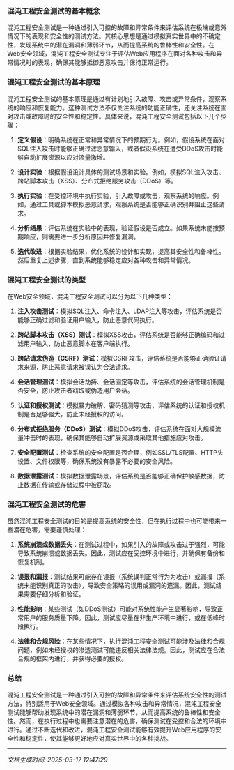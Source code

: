 ### 混沌工程安全测试的基本概念

混沌工程安全测试是一种通过引入可控的故障和异常条件来评估系统在极端或意外情况下的表现和安全性的测试方法。其核心思想是通过模拟真实世界中的不确定性，发现系统中的潜在漏洞和薄弱环节，从而提高系统的鲁棒性和安全性。在Web安全领域，混沌工程安全测试专注于评估Web应用程序在面对各种攻击和异常情况时的表现，确保其能够抵御恶意攻击并保持正常运行。

### 混沌工程安全测试的基本原理

混沌工程安全测试的基本原理是通过有计划地引入故障、攻击或异常条件，观察系统的响应和恢复能力。这种测试方法不仅关注系统的功能正确性，还关注系统在面对攻击或故障时的安全性和稳定性。具体来说，混沌工程安全测试包括以下几个步骤：

1. **定义假设**：明确系统在正常和异常情况下的预期行为。例如，假设系统在面对SQL注入攻击时能够正确过滤恶意输入，或者假设系统在遭受DDoS攻击时能够自动扩展资源以应对流量激增。

2. **设计实验**：根据假设设计具体的测试场景和实验。例如，模拟SQL注入攻击、跨站脚本攻击（XSS）、分布式拒绝服务攻击（DDoS）等。

3. **执行实验**：在受控环境中执行实验，引入故障或攻击，观察系统的响应。例如，通过工具或脚本模拟恶意请求，观察系统是否能够正确识别并阻止这些请求。

4. **分析结果**：评估系统在实验中的表现，验证假设是否成立。如果系统未能按预期响应，则需要进一步分析原因并修复漏洞。

5. **迭代改进**：根据实验结果，优化系统的设计和实现，提高其安全性和鲁棒性。然后重复上述步骤，直到系统能够稳定应对各种攻击和异常情况。

### 混沌工程安全测试的类型

在Web安全领域，混沌工程安全测试可以分为以下几种类型：

1. **注入攻击测试**：模拟SQL注入、命令注入、LDAP注入等攻击，评估系统是否能够正确过滤和验证用户输入，防止恶意代码执行。

2. **跨站脚本攻击（XSS）测试**：模拟XSS攻击，评估系统是否能够正确编码和过滤用户输入，防止恶意脚本在客户端执行。

3. **跨站请求伪造（CSRF）测试**：模拟CSRF攻击，评估系统是否能够正确验证请求来源，防止恶意请求被误认为合法请求。

4. **会话管理测试**：模拟会话劫持、会话固定等攻击，评估系统的会话管理机制是否安全，防止攻击者窃取或伪造用户会话。

5. **认证和授权测试**：模拟暴力破解、密码猜测等攻击，评估系统的认证和授权机制是否足够强大，防止未经授权的访问。

6. **分布式拒绝服务（DDoS）测试**：模拟DDoS攻击，评估系统在面对大规模流量冲击时的表现，确保其能够自动扩展资源或采取其他措施应对攻击。

7. **安全配置测试**：检查系统的安全配置是否合理，例如SSL/TLS配置、HTTP头设置、文件权限等，确保系统没有暴露不必要的安全风险。

8. **数据泄露测试**：模拟数据泄露场景，评估系统是否能够正确保护敏感数据，防止数据在传输或存储过程中被窃取。

### 混沌工程安全测试的危害

虽然混沌工程安全测试的目的是提高系统的安全性，但在执行过程中也可能带来一些潜在危害，需要谨慎处理：

1. **系统崩溃或数据丢失**：在测试过程中，如果引入的故障或攻击过于强烈，可能导致系统崩溃或数据丢失。因此，测试应在受控环境中进行，并确保有备份和恢复机制。

2. **误报和漏报**：测试结果可能存在误报（系统误判正常行为为攻击）或漏报（系统未能识别真正的攻击），导致安全策略的误用或漏洞的遗漏。因此，测试结果需要仔细分析和验证。

3. **性能影响**：某些测试（如DDoS测试）可能对系统性能产生显著影响，导致正常用户的服务质量下降。因此，测试应尽量在非生产环境中进行，或在低峰时段执行。

4. **法律和合规风险**：在某些情况下，执行混沌工程安全测试可能涉及法律和合规问题，例如未经授权的渗透测试可能违反相关法律法规。因此，测试应在合法合规的框架内进行，并获得必要的授权。

### 总结

混沌工程安全测试是一种通过引入可控的故障和异常条件来评估系统安全性的测试方法，特别适用于Web安全领域。通过模拟各种攻击和异常情况，混沌工程安全测试能够帮助发现系统中的潜在漏洞和薄弱环节，从而提高系统的鲁棒性和安全性。然而，在执行过程中也需要注意潜在的危害，确保测试在受控和合法的环境中进行。通过不断迭代和改进，混沌工程安全测试能够有效提升Web应用程序的安全性和稳定性，使其能够更好地应对真实世界中的各种挑战。

---

*文档生成时间: 2025-03-17 12:47:29*

